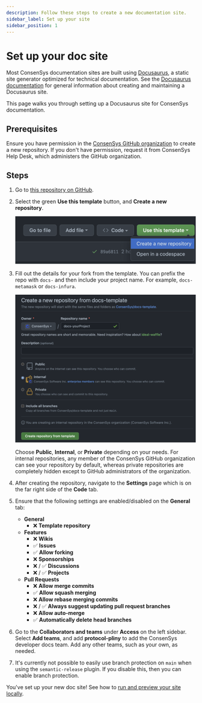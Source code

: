 ```yaml
---
description: Follow these steps to create a new documentation site.
sidebar_label: Set up your site
sidebar_position: 1
---
```


# Set up your doc site

Most ConsenSys documentation sites are built using [Docusaurus](https://docusaurus.io/), a static
site generator optimized for technical documentation.
See the [Docusaurus documentation](https://docusaurus.io/docs) for general information about
creating and maintaining a Docusaurus site.

This page walks you through setting up a Docusaurus site for ConsenSys documentation.

## Prerequisites

Ensure you have permission in the [ConsenSys GitHub organization](https://github.com/ConsenSys) to
create a new repository.
If you don't have permission, request it from ConsenSys Help Desk, which administers the GitHub organization.

## Steps

1. Go to [this repository on GitHub](https://github.com/ConsenSys/docs-template).

2. Select the green **Use this template** button, and **Create a new repository**.

   ![Use this template screenshot](./img/useThisTemplate.png)

3. Fill out the details for your fork from the template.
   You can prefix the repo with `docs-` and then include your project name.
   For example, `docs-metamask` or `docs-infura`.

   ![Create new repository screenshot](./img/createNewRepository.png)

   Choose **Public**, **Internal**, or **Private** depending on your needs.
   For internal repositories, any member of the ConsenSys GitHub organization can see your
   repository  by default, whereas private repositories are completely hidden except to GitHub
   administrators of the organization.

4. After creating the repository, navigate to the **Settings** page which is on the far right side of
   the **Code** tab.

5. Ensure that the following settings are enabled/disabled on the **General** tab:

   - **General**
     - ❌ **Template repository**
   - **Features**
     - ❌ **Wikis**
     - ✅ **Issues**
     - ✅ **Allow forking**
     - ❌ **Sponsorships**
     - ❌ / ✅ **Discussions**
     - ❌ / ✅ **Projects**
   - **Pull Requests**
     - ❌ **Allow merge commits**
     - ✅ **Allow squash merging**
     - ❌ **Allow rebase merging commits**
     - ❌ / ✅ **Always suggest updating pull request branches**
     - ❌ **Allow auto-merge**
     - ✅ **Automatically delete head branches**

6. Go to the **Collaborators and teams** under **Access** on the left sidebar.
   Select **Add teams**, and add **protocol-pliny** to add the ConsenSys developer docs team.
   Add any other teams, such as your own, as needed.

7. It's currently not possible to easily use branch protection on `main` when using the
   `semantic-release` plugin.
   If you disable this, then you can enable branch protection.

You've set up your new doc site!
See how to [run and preview your site locally](../contribute/preview.md).
